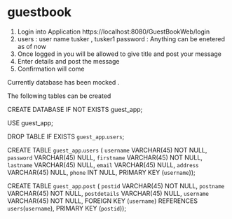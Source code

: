 # guestbook
1. Login into Application https://localhost:8080/GuestBookWeb/login
2. users : user name tusker , tusker1 password : Anything can be enetered as of now
3. Once logged in you will be allowed to give title and post your message 
4. Enter details and post the message 
5. Confirmation will come

Currently database has been mocked . 

The following tables can be created

CREATE DATABASE IF NOT EXISTS guest_app;

USE guest_app;

DROP TABLE IF EXISTS `guest_app`.`users`;

CREATE TABLE `guest_app`.`users` (
  `username` VARCHAR(45) NOT NULL,
  `password` VARCHAR(45) NULL,
  `firstname` VARCHAR(45) NOT NULL,
  `lastname` VARCHAR(45) NULL,
  `email` VARCHAR(45) NULL,
  `address` VARCHAR(45) NULL,
  `phone` INT NULL,
  PRIMARY KEY (`username`));
  
  
  
  
  
  CREATE TABLE `guest_app`.`post` (
  `postid` VARCHAR(45) NOT NULL,
  `postname` VARCHAR(45) NOT NULL,
  `postdetails` VARCHAR(45) NULL,
  `username` VARCHAR(45) NOT NULL,
    FOREIGN KEY (`username`)
      REFERENCES `users`(`username`),
  PRIMARY KEY (`postid`));

